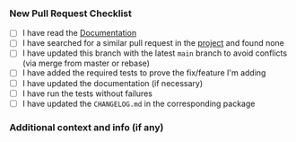 <!-- Write down your pull request descriptions. -->

### New Pull Request Checklist

- [ ] I have read the [Documentation](https://pub.dev/documentation/dio/latest/)
- [ ] I have searched for a similar pull request in the [project](https://github.com/cfug/dio/pulls) and found none
- [ ] I have updated this branch with the latest `main` branch to avoid conflicts (via merge from master or rebase)
- [ ] I have added the required tests to prove the fix/feature I'm adding
- [ ] I have updated the documentation (if necessary)
- [ ] I have run the tests without failures
- [ ] I have updated the `CHANGELOG.md` in the corresponding package

### Additional context and info (if any)

<!-- Provide more context and info about the PR. -->
